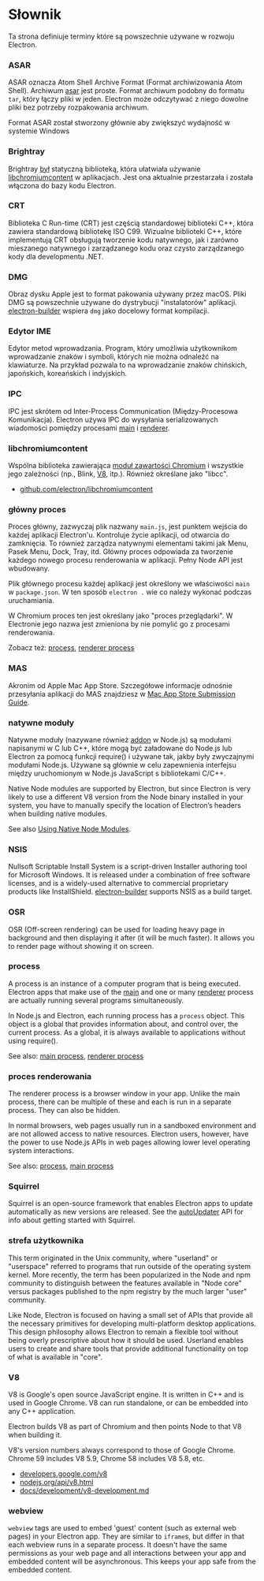 # Słownik

Ta strona definiuje terminy które są powszechnie używane w rozwoju Electron.

### ASAR

ASAR oznacza Atom Shell Archive Format (Format archiwizowania Atom Shell). Archiwum [asar](https://github.com/electron/asar) jest proste. Format archiwum podobny do formatu `tar`, który łączy pliki w jeden. Electron może odczytywać z niego dowolne pliki bez potrzeby rozpakowania archiwum.

Format ASAR został stworzony głównie aby zwiększyć wydajność w systemie Windows

### Brightray

Brightray [był](https://github.com/electron-archive/brightray) statyczną biblioteką, która ułatwiała używanie [libchromiumcontent](#libchromiumcontent) w aplikacjach. Jest ona aktualnie przestarzała i została włączona do bazy kodu Electron.

### CRT

Biblioteka C Run-time (CRT) jest częścią standardowej biblioteki C++, która zawiera standardową bibliotekę ISO C99. Wizualne biblioteki C++, które implementują CRT obsługują tworzenie kodu natywnego, jak i zarówno mieszanego natywnego i zarządzanego kodu oraz czysto zarządzanego kody dla developmentu .NET.

### DMG

Obraz dysku Apple jest to format pakowania używany przez macOS. Pliki DMG są powszechnie używane do dystrybucji "instalatorów" aplikacji. [electron-builder](https://github.com/electron-userland/electron-builder) wspiera `dmg` jako docelowy format kompilacji.

### Edytor IME

Edytor metod wprowadzania. Program, który umożliwia użytkownikom wprowadzanie znaków i symboli, których nie można odnaleźć na klawiaturze. Na przykład pozwala to na wprowadzanie znaków chińskich, japońskich, koreańskich i indyjskich.

### IPC

IPC jest skrótem od Inter-Process Communication (Między-Procesowa Komunikacja). Electron używa IPC do wysyłania serializowanych wiadomości pomiędzy procesami [main](#main-process) i [renderer](#renderer-process).

### libchromiumcontent

Wspólna biblioteka zawierająca [moduł zawartości Chromium](https://www.chromium.org/developers/content-module) i wszystkie jego zależności (np., Blink, [V8](#v8), itp.). Również określane jako "libcc".

- [github.com/electron/libchromiumcontent](https://github.com/electron/libchromiumcontent)

### główny proces

Proces główny, zazwyczaj plik nazwany `main.js`, jest punktem wejścia do każdej aplikacji Electron'u. Kontroluje życie aplikacji, od otwarcia do zamknięcia. To również zarządza natywnymi elementami takimi jak Menu, Pasek Menu, Dock, Tray, itd. Główny proces odpowiada za tworzenie każdego nowego procesu renderowania w aplikacji. Pełny Node API jest wbudowany.

Plik głównego procesu każdej aplikacji jest określony we właściwości `main` w `package.json`. W ten sposób `electron .` wie co należy wykonać podczas uruchamiania.

W Chromium proces ten jest określany jako "proces przeglądarki". W Electronie jego nazwa jest zmieniona by nie pomylić go z procesami renderowania.

Zobacz też: [process](#process), [renderer process](#renderer-process)

### MAS

Akronim od Apple Mac App Store. Szczegółowe informacje odnośnie przesyłania aplikacji do MAS znajdziesz w [Mac App Store Submission Guide](tutorial/mac-app-store-submission-guide.md).

### natywne moduły

Natywne moduły (nazywane również [addon](https://nodejs.org/api/addons.html) w Node.js) są modułami napisanymi w C lub C++, które mogą być załadowane do Node.js lub Electron za pomocą funkcji require() i używane tak, jakby były zwyczajnymi modułami Node.js. Używane są głównie w celu zapewnienia interfejsu między uruchomionym w Node.js JavaScript s bibliotekami C/C++.

Native Node modules are supported by Electron, but since Electron is very likely to use a different V8 version from the Node binary installed in your system, you have to manually specify the location of Electron’s headers when building native modules.

See also [Using Native Node Modules](tutorial/using-native-node-modules.md).

### NSIS

Nullsoft Scriptable Install System is a script-driven Installer authoring tool for Microsoft Windows. It is released under a combination of free software licenses, and is a widely-used alternative to commercial proprietary products like InstallShield. [electron-builder](https://github.com/electron-userland/electron-builder) supports NSIS as a build target.

### OSR

OSR (Off-screen rendering) can be used for loading heavy page in background and then displaying it after (it will be much faster). It allows you to render page without showing it on screen.

### process

A process is an instance of a computer program that is being executed. Electron apps that make use of the [main](#main-process) and one or many [renderer](#renderer-process) process are actually running several programs simultaneously.

In Node.js and Electron, each running process has a `process` object. This object is a global that provides information about, and control over, the current process. As a global, it is always available to applications without using require().

See also: [main process](#main-process), [renderer process](#renderer-process)

### proces renderowania

The renderer process is a browser window in your app. Unlike the main process, there can be multiple of these and each is run in a separate process. They can also be hidden.

In normal browsers, web pages usually run in a sandboxed environment and are not allowed access to native resources. Electron users, however, have the power to use Node.js APIs in web pages allowing lower level operating system interactions.

See also: [process](#process), [main process](#main-process)

### Squirrel

Squirrel is an open-source framework that enables Electron apps to update automatically as new versions are released. See the [autoUpdater](api/auto-updater.md) API for info about getting started with Squirrel.

### strefa użytkownika

This term originated in the Unix community, where "userland" or "userspace" referred to programs that run outside of the operating system kernel. More recently, the term has been popularized in the Node and npm community to distinguish between the features available in "Node core" versus packages published to the npm registry by the much larger "user" community.

Like Node, Electron is focused on having a small set of APIs that provide all the necessary primitives for developing multi-platform desktop applications. This design philosophy allows Electron to remain a flexible tool without being overly prescriptive about how it should be used. Userland enables users to create and share tools that provide additional functionality on top of what is available in "core".

### V8

V8 is Google's open source JavaScript engine. It is written in C++ and is used in Google Chrome. V8 can run standalone, or can be embedded into any C++ application.

Electron builds V8 as part of Chromium and then points Node to that V8 when building it.

V8's version numbers always correspond to those of Google Chrome. Chrome 59 includes V8 5.9, Chrome 58 includes V8 5.8, etc.

- [developers.google.com/v8](https://developers.google.com/v8)
- [nodejs.org/api/v8.html](https://nodejs.org/api/v8.html)
- [docs/development/v8-development.md](development/v8-development.md)

### webview

`webview` tags are used to embed 'guest' content (such as external web pages) in your Electron app. They are similar to `iframe`s, but differ in that each webview runs in a separate process. It doesn't have the same permissions as your web page and all interactions between your app and embedded content will be asynchronous. This keeps your app safe from the embedded content.